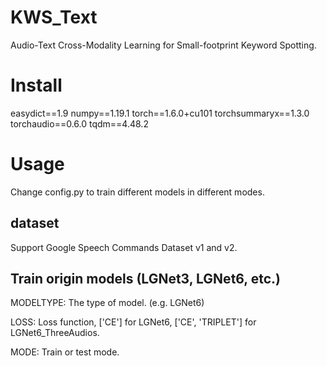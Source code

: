 # KWS_Text
Audio-Text Cross-Modality Learning for Small-footprint Keyword Spotting.

# Install
easydict==1.9
numpy==1.19.1
torch==1.6.0+cu101
torchsummaryx==1.3.0
torchaudio==0.6.0
tqdm==4.48.2

# Usage
Change config.py to train different models in different modes.
## dataset
Support Google Speech Commands Dataset v1 and v2.
## Train origin models (LGNet3, LGNet6, etc.)
MODELTYPE: The type of model. (e.g. LGNet6)

LOSS: Loss function, ['CE'] for LGNet6, ['CE', 'TRIPLET'] for LGNet6_ThreeAudios.

MODE: Train or test mode.
